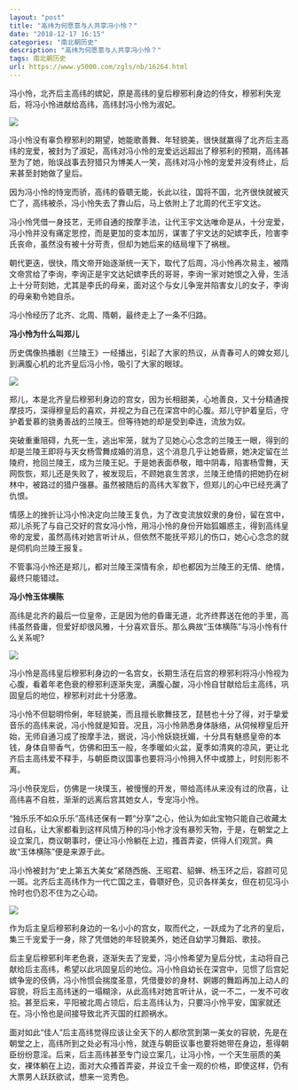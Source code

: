 ```yaml
---
layout: "post"
title: "高纬为何愿意与人共享冯小怜？"
date: "2018-12-17 16:15"
categories: "南北朝历史"
description: "高纬为何愿意与人共享冯小怜？"
tags: 南北朝历史
url: https://www.y5000.com/zgls/nb/16264.html
---
```






冯小怜，北齐后主高纬的嫔妃，原是高纬的皇后穆邪利身边的侍女，穆邪利失宠后，将冯小怜进献给高纬，高纬封冯小怜为淑妃。

![](https://img.y5000.com/uploads/allimg/170308/8-1F30P93J9D4.jpg)

冯小怜没有辜负穆邪利的期望，她能歌善舞、年轻貌美，很快就赢得了北齐后主高纬的宠爱，被封为了淑妃，高纬对冯小怜的宠爱远远超出了穆邪利的预期，高纬甚至为了她，贻误战事去狩猎只为博美人一笑，高纬对冯小怜的宠爱并没有终止，后来甚至封她做了皇后。

因为冯小怜的恃宠而骄，高纬的昏聩无能，长此以往，国将不国，北齐很快就被灭亡了，高纬被杀，冯小怜失去了靠山后，马上依附上了北周的代王宇文达。

冯小怜凭借一身技艺，无师自通的按摩手法，让代王宇文达唯命是从，十分宠爱，冯小怜并没有痛定思控，而是更加的变本加厉，谋害了宇文达的妃嫔李氏，险害李氏丧命，虽然没有被十分苛责，但却为她后来的结局埋下了祸根。

朝代更迭，很快，隋文帝开始逐渐统一天下，取代了后周，冯小怜再次易主，被隋文帝赏给了李询，李询正是宇文达妃嫔李氏的哥哥，李询一家对她恨之入骨，生活上十分苛刻她，尤其是李氏的母亲，面对这个与女儿争宠并陷害女儿的女子，李询的母亲勒令她自杀。

冯小怜经历了北齐、北周、隋朝，最终走上了一条不归路。

**冯小怜为什么叫郑儿**

历史偶像热播剧《兰陵王》一经播出，引起了大家的热议，从青春可人的婢女郑儿到满腹心机的北齐皇后冯小怜，吸引了大家的眼球。

![](https://img.y5000.com/uploads/allimg/170308/8-1F30P93P4Q9.jpg)

郑儿，本是北齐皇后穆邪利身边的宫女，因为长相甜美，心地善良，又十分精通按摩技巧，深得穆皇后的喜欢，并视之为自己在深宫中的心腹。郑儿守护着皇后，守护着爱慕的骁勇善战的兰陵王。但等待她的却是受到牵连，流放为奴。

突破重重阻碍，九死一生，逃出牢笼，就为了见她心心念念的兰陵王一眼，得到的却是兰陵王即将与天女杨雪舞成婚的消息，这个消息几乎让她昏厥，她决定留在兰陵府，抢回兰陵王，成为兰陵王妃。于是她表面恭敬，暗中阴毒，陷害杨雪舞，天网恢恢，郑儿还是失败了，被发现后，不顾她哀生苦求，兰陵王绝情的把她扔在树林中，被路过的猎户强暴。虽然被随后的高纬大军救下，但郑儿的心中已经充满了仇恨。

情感上的挫折让冯小怜决定向兰陵王复仇，为了改变流放奴隶的身份，留在宫中，郑儿杀死了与自己交好的宫女冯小怜，用冯小怜的身份开始狐媚惑主，得到高纬皇帝的宠爱，虽然高纬对她言听计从，但依然不能抚平郑儿的伤口，她心心念念的就是伺机向兰陵王报复。

不管事冯小怜还是郑儿，都对兰陵王深情有余，却也都因为兰陵王的无情、绝情，最终只能错过。

**冯小怜玉体横陈**

高纬是北齐的最后一位皇帝，正是因为他的昏庸无道，北齐终葬送在他的手里，高纬虽然昏庸，但爱好却很风雅，十分喜欢音乐。那么典故“玉体横陈”与冯小怜有什么关系呢?

![](https://img.y5000.com/uploads/allimg/170308/8-1F30P93QO06.jpg)

冯小怜是高纬皇后穆邪利身边的一名宫女，长期生活在后宫的穆邪利将冯小怜视为心腹，看着年老色衰的穆邪利逐渐失宠，满腹心酸，冯小怜自甘献给后主高纬，巩固皇后的地位，穆邪利对此十分感激。

冯小怜不但聪明伶俐，年轻貌美，而且擅长歌舞技艺，琵琶也十分了得，对于挚爱音乐的高纬来说，冯小怜就是知音。况且，冯小怜熟悉身体脉络，从伺候穆皇后开始，无师自通习成了按摩手法，据说，冯小怜妖娆抚媚，十分具有魅惑皇帝的本钱，身体自带香气，仿佛和田玉一般，冬季暖如火盆，夏季如清爽的凉风，更让北齐后主高纬爱不释手，与朝臣商议国事也要将冯小怜拥入怀中或膝上，时刻形影不离。

冯小怜获宠后，仿佛是一块璞玉，被慢慢的开发，带给高纬从来没有过的欣喜，让高纬喜不自胜，渐渐的远离后宫其她女人，专宠冯小怜。

“独乐乐不如众乐乐”高纬还保有一颗“分享”之心，他认为如此宝物只能自己收藏太过自私，让大家都看到这样风情万种的冯小怜才没有暴殄天物，于是，在朝堂之上设立案几，商议朝事时，便让冯小怜躺在上边，搔首弄姿，供得人们观赏。典故“玉体横陈”便是来源于此。

冯小怜被封为“史上第五大美女”紧随西施、王昭君、貂蝉、杨玉环之后，容颜可见一斑。北齐后主高纬作为一代亡国之主，昏聩好色，见识各样美女，但在初见冯小怜时也仍忍不住为之心动。

![](https://img.y5000.com/uploads/allimg/170308/8-1F30P93T01H.jpg)

作为后主皇后穆邪利身边的一名小小的宫女，取而代之，一跃成为了北齐的皇后，集三千宠爱于一身，除了凭借她的年轻貌美外，她还自幼学习舞蹈、歌技。

后主皇后穆邪利年老色衰，逐渐失去了宠爱，冯小怜希望为皇后分忧，主动将自己献给后主高纬，希望以此巩固皇后的地位。冯小怜自幼长在深宫中，见惯了后宫妃嫔争宠的伎俩，冯小怜惯会揣度圣意，凭借曼妙的身材、婀娜的舞蹈再加上动人的容貌，将后主高纬迷的一塌糊涂，从此高纬对她言听计从，说一不二，一发不可收拾。甚至后来，平阳被北周占领后，后主高纬认为，只要冯小怜平安，国家就还在。冯小怜也是间接导致北齐灭国的红颜祸水。

面对如此“佳人”后主高纬觉得应该让全天下的人都欣赏到第一美女的容貌，先是在朝堂之上，高纬所到之处必有冯小怜，就连与朝臣议事也要将她带在身边，惹得朝臣纷纷意淫。后来，后主高纬甚至专门设立案几，让冯小怜，一个天生丽质的美女，裸体躺在上边，面对大众搔首弄姿，并设立千金一观的价格，即使这样，仍有大票男人跃跃欲试，想来一览秀色。
